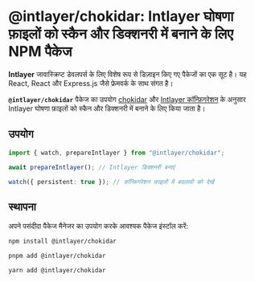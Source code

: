 # @intlayer/chokidar: Intlayer घोषणा फ़ाइलों को स्कैन और डिक्शनरी में बनाने के लिए NPM पैकेज

**Intlayer** जावास्क्रिप्ट डेवलपर्स के लिए विशेष रूप से डिज़ाइन किए गए पैकेजों का एक सूट है। यह React, React और Express.js जैसे फ्रेमवर्क के साथ संगत है।

**`@intlayer/chokidar`** पैकेज का उपयोग [chokidar](https://github.com/paulmillr/chokidar) और [Intlayer कॉन्फ़िगरेशन](https://github.com/aymericzip/intlayer/blob/main/docs/hi/configuration.md) के अनुसार Intlayer घोषणा फ़ाइलों को स्कैन और डिक्शनरी में बनाने के लिए किया जाता है।

## उपयोग

```ts
import { watch, prepareIntlayer } from "@intlayer/chokidar";

await prepareIntlayer(); // Intlayer डिक्शनरी बनाएं

watch({ persistent: true }); // कॉन्फ़िगरेशन फ़ाइलों में बदलावों को देखें
```

## स्थापना

अपने पसंदीदा पैकेज मैनेजर का उपयोग करके आवश्यक पैकेज इंस्टॉल करें:

```bash packageManager="npm"
npm install @intlayer/chokidar
```

```bash packageManager="pnpm"
pnpm add @intlayer/chokidar
```

```bash packageManager="yarn"
yarn add @intlayer/chokidar
```
